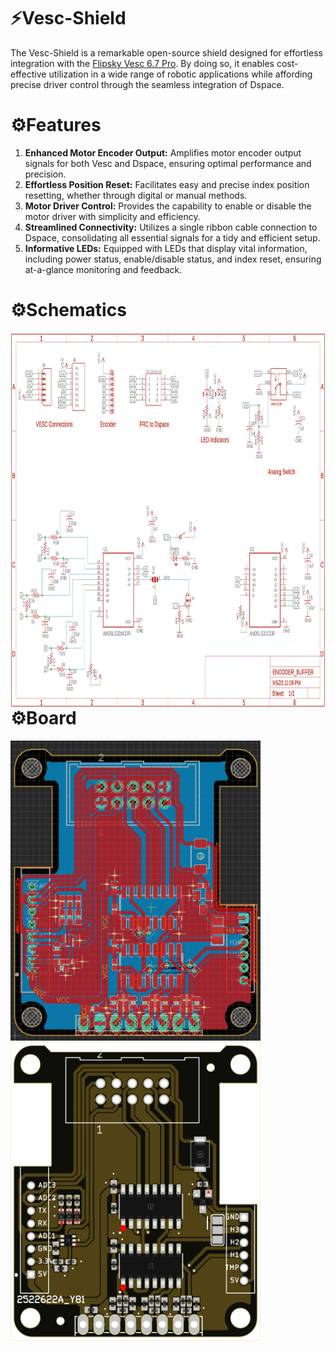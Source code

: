 # ⚡️Vesc-Shield 

The Vesc-Shield is a remarkable open-source shield designed for effortless integration with the [Flipsky Vesc 6.7 Pro](https://flipsky.net/products/flipsky-mini-fsesc6-7-pro-70a-base-on-vesc6-6-with-aluminum-anodized-heat-sink?variant=42664011956465&currency=USD&utm_medium=product_sync&utm_source=google&utm_content=sag_organic&utm_campaign=sag_organic&gad=1&gclid=CjwKCAjwo9unBhBTEiwAipC110jtGEOlnNmrO9Tqul8LjfJ8Tr05fPZSuTm81KGfPlVTePEtUpiYyBoCPOYQAvD_BwE). By doing so, it enables cost-effective utilization in a wide range of robotic applications while affording precise driver control through the seamless integration of Dspace.

# ⚙️Features 
1. **Enhanced Motor Encoder Output:** Amplifies motor encoder output signals for both Vesc and Dspace, ensuring optimal performance and precision.<br/>
1. **Effortless Position Reset:** Facilitates easy and precise index position resetting, whether through digital or manual methods.<br/>
1. **Motor Driver Control:** Provides the capability to enable or disable the motor driver with simplicity and efficiency.<br/>
1. **Streamlined Connectivity:** Utilizes a single ribbon cable connection to Dspace, consolidating all essential signals for a tidy and efficient setup.<br/>
1. **Informative LEDs:** Equipped with LEDs that display vital information, including power status, enable/disable status, and index reset, ensuring at-a-glance monitoring and feedback.<br/>

# ⚙️Schematics
<img align="left" src="https://github.com/Kunalverma1502/Vesc-Shield/blob/main/Images/Schematic%202.png" width="1000" height="600"/>
<br/>
<br/>

# ⚙️Board 
<img align="left" src="https://github.com/Kunalverma1502/Vesc-Shield/blob/main/Images/Board.png" width="400" height="480"/>
<img align="left" src="https://github.com/Kunalverma1502/Vesc-Shield/blob/main/Images/Parts%20Placement.png" width="400" height="480"/>
